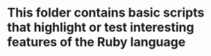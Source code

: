 # This folder contains basic scripts that highlight or test interesting features of the Ruby language

